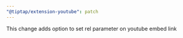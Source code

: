 ```yaml
---
"@tiptap/extension-youtube": patch
---
```


This change adds option to set rel parameter on youtube embed link
